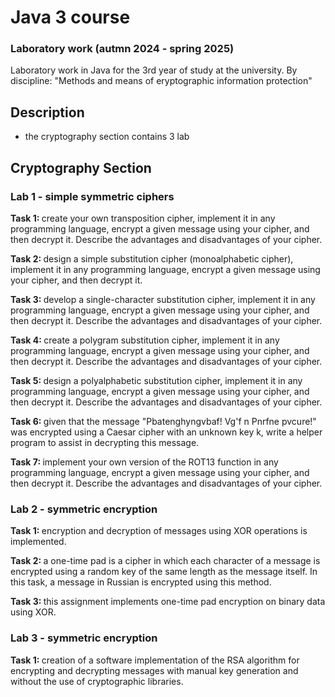 # Java 3 course
### Laboratory work (autmn 2024 - spring 2025)

Laboratory work in Java for the 3rd year of study at the university. By discipline: "Methods and means of eryptographic information protection"

## Description
- the cryptography section contains 3 lab


## Cryptography Section

### Lab 1 - simple symmetric ciphers

<b> Task 1: </b>
create your own transposition cipher, implement it in any programming language, encrypt a given message using your cipher, and then decrypt it. Describe the advantages and disadvantages of your cipher.

<b> Task 2: </b>
design a simple substitution cipher (monoalphabetic cipher), implement it in any programming language, encrypt a given message using your cipher, and then decrypt it.

<b> Task 3: </b>
develop a single-character substitution cipher, implement it in any programming language, encrypt a given message using your cipher, and then decrypt it. Describe the advantages and disadvantages of your cipher.

<b> Task 4: </b>
create a polygram substitution cipher, implement it in any programming language, encrypt a given message using your cipher, and then decrypt it. Describe the advantages and disadvantages of your cipher.

<b> Task 5: </b>
design a polyalphabetic substitution cipher, implement it in any programming language, encrypt a given message using your cipher, and then decrypt it. Describe the advantages and disadvantages of your cipher.

<b> Task 6: </b>
given that the message "Pbatenghyngvbaf! Vg'f n Pnrfne pvcure!" was encrypted using a Caesar cipher with an unknown key k, write a helper program to assist in decrypting this message.

<b> Task 7: </b>
implement your own version of the ROT13 function in any programming language, encrypt a given message using your cipher, and then decrypt it. Describe the advantages and disadvantages of your cipher.

### Lab 2 - symmetric encryption

<b> Task 1: </b>
encryption and decryption of messages using XOR operations is implemented.

<b> Task 2: </b>
a one-time pad is a cipher in which each character of a message is encrypted using a random key of the same length as the message itself. In this task, a message in Russian is encrypted using this method.

<b> Task 3: </b>
this assignment implements one-time pad encryption on binary data using XOR.

### Lab 3 - symmetric encryption

<b> Task 1: </b>
creation of a software implementation of the RSA algorithm for encrypting and decrypting messages with manual key generation and without the use of cryptographic libraries.


